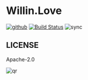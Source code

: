 # Willin.Love

[![github](https://img.shields.io/github/followers/willin.svg?style=social&label=Followers)](https://github.com/willin) [![Build Status](https://travis-ci.org/willin-love/willin.love.svg?branch=master)](https://travis-ci.org/willin-love/willin.love) ![sync](https://github.com/willin-love/willin.love/workflows/sync/badge.svg?branch=master)

## LICENSE

Apache-2.0

![qr](https://user-images.githubusercontent.com/1890238/89126156-0f3eeb80-d516-11ea-9046-5a3a5d59b86b.png)
